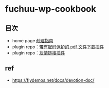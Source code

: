 # fuchuu-wp-cookbook

## 目次

- home page [创建指南](./docs/index.md)
- plugin repo：[带有密码保护的 pdf 文件下载插件](https://github.com/suhanyujie/wp-protected-pdf-download)
- plugin repo：[友情链接插件](https://github.com/suhanyujie/wp-link-gallery)

## ref

- https://flydemos.net/docs/devotion-doc/
